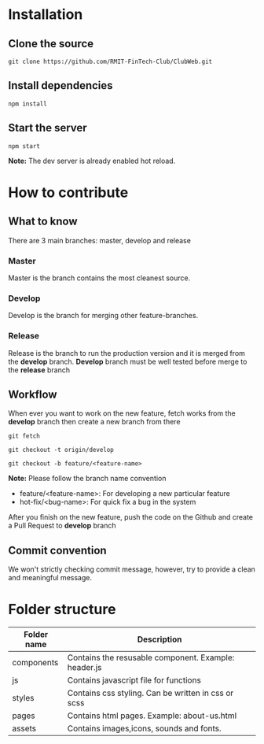 # Installation

## Clone the source

```console
git clone https://github.com/RMIT-FinTech-Club/ClubWeb.git
```

## Install dependencies

```console
npm install
```

## Start the server

```console
npm start
```

**Note:** The dev server is already enabled hot reload.

# How to contribute

## What to know

There are 3 main branches: master, develop and release

### Master

Master is the branch contains the most cleanest source.

### Develop

Develop is the branch for merging other feature-branches.

### Release

Release is the branch to run the production version and it is merged from the **develop** branch. **Develop** branch must be well tested before merge to the **release** branch

## Workflow

When ever you want to work on the new feature, fetch works from the **develop** branch then create a new branch from there

```console
git fetch

git checkout -t origin/develop

git checkout -b feature/<feature-name>
```

**Note:** Please follow the branch name convention

- feature/\<feature-name>: For developing a new particular feature
- hot-fix/\<bug-name>: For quick fix a bug in the system

After you finish on the new feature, push the code on the Github and create a Pull Request to **develop** branch

## Commit convention

We won't strictly checking commit message, however, try to provide a clean and meaningful message.

# Folder structure

| Folder name | Description                                          |
| ----------- | ---------------------------------------------------- |
| components  | Contains the resusable component. Example: header.js |
| js          | Contains javascript file for functions               |
| styles      | Contains css styling. Can be written in css or scss  |
| pages       | Contains html pages. Example: about-us.html          |
| assets      | Contains images,icons, sounds and fonts.             |
